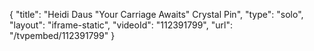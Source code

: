 {
    "title": "Heidi Daus \"Your Carriage Awaits\" Crystal Pin",
    "type": "solo",
    "layout": "iframe-static",
    "videoId": "112391799",
    "url": "\/tvpembed\/112391799"
}